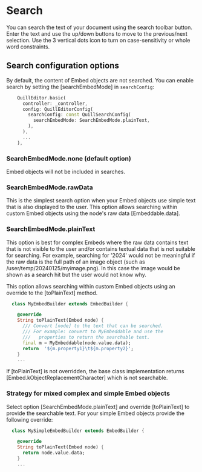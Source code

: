 # Search

You can search the text of your document using the search toolbar button.
Enter the text and use the up/down buttons to move to the previous/next selection.
Use the 3 vertical dots icon to turn on case-sensitivity or whole word constraints.

## Search configuration options

By default, the content of Embed objects are not searched.
You can enable search by setting the [searchEmbedMode] in `searchConfig`:

```dart
    QuillEditor.basic(
      controller: _controller,
      config: QuillEditorConfig(
        searchConfig: const QuillSearchConfig(
          searchEmbedMode: SearchEmbedMode.plainText,
        ),
      ),
      ...
    ),
```

### SearchEmbedMode.none (default option)

Embed objects will not be included in searches.

### SearchEmbedMode.rawData

This is the simplest search option when your Embed objects use simple text that is also displayed to the user.
This option allows searching within custom Embed objects using the node's raw data [Embeddable.data].

### SearchEmbedMode.plainText

This option is best for complex Embeds where the raw data contains text that is not visible to the user and/or contains textual data that is not suitable for searching.
For example, searching for '2024' would not be meaningful if the raw data is the full path of an image object (such as /user/temp/20240125/myimage.png).
In this case the image would be shown as a search hit but the user would not know why.

This option allows searching within custom Embed objects using an override to the [toPlainText] method.

```dart
  class MyEmbedBuilder extends EmbedBuilder {

    @override
    String toPlainText(Embed node) {
      /// Convert [node] to the text that can be searched.
      /// For example: convert to MyEmbeddable and use the
      ///   properties to return the searchable text.
      final m = MyEmbeddable(node.value.data);
      return  '${m.property1}\t${m.property2}';
    }
    ...
```
If [toPlainText] is not overridden, the base class implementation returns [Embed.kObjectReplacementCharacter] which is not searchable.

### Strategy for mixed complex and simple Embed objects

Select option [SearchEmbedMode.plainText] and override [toPlainText] to provide the searchable text. For your simple Embed objects provide the following override:

```dart
  class MySimpleEmbedBuilder extends EmbedBuilder {

    @override
    String toPlainText(Embed node) {
      return node.value.data;
    }
    ...
```
